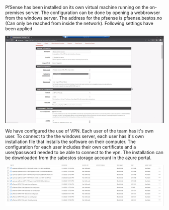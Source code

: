 PfSense has been installed on its own virtual machine running on the on-premises server.
The configuration can be done by opening a webbrowser from the windows server. The address for the pfsense is pfsense.bestos.no (Can only be reached from inside the network).
Following settings have been applied

![image.png](/.attachments/image-00e1d438-61a5-4146-b741-460876dc8d7f.png)

We have configured the use of VPN. Each user of the team has it's own user. To connect to the the windows server, each user has it's own installation file that installs the software on their computer. The configuration for each user includes their own certificate and a user/password needed to be able to connect to the vpn. The installation can be downloaded from the sabestos storage account in the azure portal. 

![image.png](/.attachments/image-cf7ed3c3-534c-4ac5-b69d-f3a67c1050e8.png)